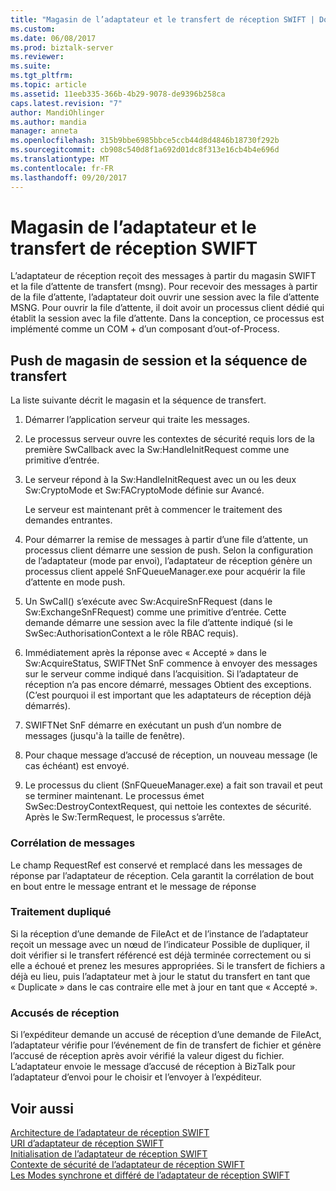 ```yaml
---
title: "Magasin de l’adaptateur et le transfert de réception SWIFT | Documents Microsoft"
ms.custom: 
ms.date: 06/08/2017
ms.prod: biztalk-server
ms.reviewer: 
ms.suite: 
ms.tgt_pltfrm: 
ms.topic: article
ms.assetid: 11eeb335-366b-4b29-9078-de9396b258ca
caps.latest.revision: "7"
author: MandiOhlinger
ms.author: mandia
manager: anneta
ms.openlocfilehash: 315b9bbe6985bbce5ccb44d8d4846b18730f292b
ms.sourcegitcommit: cb908c540d8f1a692d01dc8f313e16cb4b4e696d
ms.translationtype: MT
ms.contentlocale: fr-FR
ms.lasthandoff: 09/20/2017
---
```

# <a name="swift-receive-adapter-store-and-forward"></a>Magasin de l’adaptateur et le transfert de réception SWIFT
L’adaptateur de réception reçoit des messages à partir du magasin SWIFT et la file d’attente de transfert (msng). Pour recevoir des messages à partir de la file d’attente, l’adaptateur doit ouvrir une session avec la file d’attente MSNG. Pour ouvrir la file d’attente, il doit avoir un processus client dédié qui établit la session avec la file d’attente. Dans la conception, ce processus est implémenté comme un COM + d’un composant d’out-of-Process.  
  
## <a name="push-session-store-and-forward-sequence"></a>Push de magasin de session et la séquence de transfert  
 La liste suivante décrit le magasin et la séquence de transfert.  
  
1.  Démarrer l’application serveur qui traite les messages.  
  
2.  Le processus serveur ouvre les contextes de sécurité requis lors de la première SwCallback avec la Sw:HandleInitRequest comme une primitive d’entrée.  
  
3.  Le serveur répond à la Sw:HandleInitRequest avec un ou les deux Sw:CryptoMode et Sw:FACryptoMode définie sur Avancé.  
  
     Le serveur est maintenant prêt à commencer le traitement des demandes entrantes.  
  
4.  Pour démarrer la remise de messages à partir d’une file d’attente, un processus client démarre une session de push. Selon la configuration de l’adaptateur (mode par envoi), l’adaptateur de réception génère un processus client appelé SnFQueueManager.exe pour acquérir la file d’attente en mode push.  
  
5.  Un SwCall() s’exécute avec Sw:AcquireSnFRequest (dans le Sw:ExchangeSnFRequest) comme une primitive d’entrée. Cette demande démarre une session avec la file d’attente indiqué (si le SwSec:AuthorisationContext a le rôle RBAC requis).  
  
6.  Immédiatement après la réponse avec « Accepté » dans le Sw:AcquireStatus, SWIFTNet SnF commence à envoyer des messages sur le serveur comme indiqué dans l’acquisition. Si l’adaptateur de réception n’a pas encore démarré, messages Obtient des exceptions. (C’est pourquoi il est important que les adaptateurs de réception déjà démarrés).  
  
7.  SWIFTNet SnF démarre en exécutant un push d’un nombre de messages (jusqu'à la taille de fenêtre).  
  
8.  Pour chaque message d’accusé de réception, un nouveau message (le cas échéant) est envoyé.  
  
9. Le processus du client (SnFQueueManager.exe) a fait son travail et peut se terminer maintenant. Le processus émet SwSec:DestroyContextRequest, qui nettoie les contextes de sécurité. Après le Sw:TermRequest, le processus s’arrête.  
  
### <a name="message-correlation"></a>Corrélation de messages  
 Le champ RequestRef est conservé et remplacé dans les messages de réponse par l’adaptateur de réception. Cela garantit la corrélation de bout en bout entre le message entrant et le message de réponse  
  
### <a name="duplicate-processing"></a>Traitement dupliqué  
 Si la réception d’une demande de FileAct et de l’instance de l’adaptateur reçoit un message avec un nœud de l’indicateur Possible de dupliquer, il doit vérifier si le transfert référencé est déjà terminée correctement ou si elle a échoué et prenez les mesures appropriées. Si le transfert de fichiers a déjà eu lieu, puis l’adaptateur met à jour le statut du transfert en tant que « Duplicate » dans le cas contraire elle met à jour en tant que « Accepté ».  
  
### <a name="acknowledgments"></a>Accusés de réception  
 Si l’expéditeur demande un accusé de réception d’une demande de FileAct, l’adaptateur vérifie pour l’événement de fin de transfert de fichier et génère l’accusé de réception après avoir vérifié la valeur digest du fichier. L’adaptateur envoie le message d’accusé de réception à BizTalk pour l’adaptateur d’envoi pour le choisir et l’envoyer à l’expéditeur.  
  
## <a name="see-also"></a>Voir aussi  
 [Architecture de l’adaptateur de réception SWIFT](../../adapters-and-accelerators/fileact-interact/swift-receive-adapter-architecture.md)   
 [URI d’adaptateur de réception SWIFT](../../adapters-and-accelerators/fileact-interact/swift-receive-adapter-uri.md)   
 [Initialisation de l’adaptateur de réception SWIFT](../../adapters-and-accelerators/fileact-interact/swift-receive-adapter-initialization.md)   
 [Contexte de sécurité de l’adaptateur de réception SWIFT](../../adapters-and-accelerators/fileact-interact/swift-receive-adapter-security-context.md)   
 [Les Modes synchrone et différé de l’adaptateur de réception SWIFT](../../adapters-and-accelerators/fileact-interact/swift-receive-adapter-synchronous-and-deferred-modes.md)